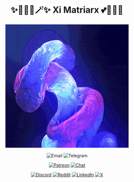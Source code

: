 <h1 align="center">✨🧚🏻‍♀️🪄✨ Xi Matriarx  💕🦄🌈🏰</h1>

<p align="center">
    <img src="fractal.gif">
</p>

<p align="center">
    <img alt="Email" src="https://img.shields.io/badge/xi%40ximatriarx.io-404040?style=flat&link=mailto%3Axi%40ximatriarx.io">
    <img alt="Telegram" src="https://img.shields.io/badge/-Telegram-404040?style=flat&logo=Telegram&link=https%3A%2Ft.me%2Fximatriarx.io">
</p>

<p align="center">
    <a href="https://patreon.com/XiMatriarx" target="_blank"><img alt="Patreon" src="https://img.shields.io/badge/-Patreon-404040?style=flat&logo=Patreon"></a>
    <a href="https://discord.gg/XiMatriarx" target="_blank"><img alt="Chat" src="https://img.shields.io/discord/XiMatriarx?style=flat&logo=Discord&labelColor=404040&color=404040"></a>
</p>

<p align="center">
    <a href="https://discord.gg/XiMatriarx" target="_blank"><img alt="Discord" src="https://img.shields.io/badge/-Discord-404040?style=flat&logo=Discord"></a>
    <a href="https://www.reddit.com/r/XiMatriarx" target="_blank"><img alt="Reddit" src="https://img.shields.io/badge/-Reddit-404040?style=flat&logo=Reddit"></a>
    <a href="https://linkedin.com/in/XiMatriarx" target="_blank"><img alt="LinkedIn" src="https://img.shields.io/badge/-LinkedIn-404040?style=flat&logo=LinkedIn"></a>
    <a href="https://twitter.com/XiMatriarx" target="_blank"><img alt="X" src="https://img.shields.io/badge/-X-404040?style=flat&logo=X"></a>
</p>
